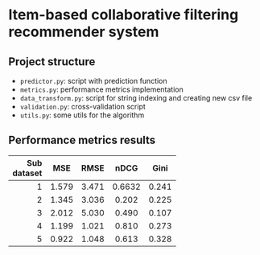 Item-based collaborative filtering recommender system
=====================================================

Project structure
------------------
- `predictor.py`: script with prediction function
- `metrics.py`: performance metrics implementation
- `data_transform.py`: script for string indexing and creating new csv file
- `validation.py`: cross-validation script
- `utils.py`: some utils for the algorithm

Performance metrics results
---------------------------

| Sub <br> dataset |    MSE    |     RMSE     |     nDCG     |     Gini     |
|-----------------:|:---------:|:------------:|:------------:|:------------:|
| 1                | 1.579     | 3.471        | 0.6632       | 0.241        |
| 2                | 1.345     | 3.036        | 0.202        | 0.225        |
| 3                | 2.012     | 5.030        | 0.490        | 0.107        |
| 4                | 1.199     | 1.021        | 0.810        | 0.273        |
| 5                | 0.922     | 1.048        | 0.613        | 0.328        |
